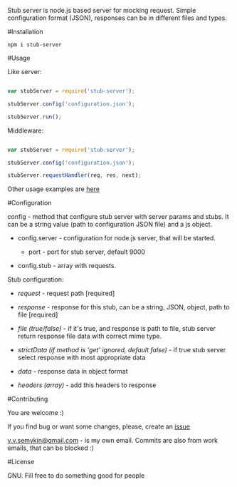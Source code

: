 Stub server is node.js based server for mocking request. 
Simple configuration format (JSON), responses can be in different files and types.

#Installation

````
npm i stub-server
````

#Usage

Like server:

````javascript

var stubServer = require('stub-server');

stubServer.config('configuration.json');

stubServer.run();

````

Middleware:

````javascript

var stubServer = require('stub-server');

stubServer.config('configuration.json');

stubServer.requestHandler(req, res, next);

````

Other usage examples are [here](https://github.com/semykin/stub-server/tree/master/examples)


#Configuration

config  - method that configure stub server with server params and stubs. It can be a string value (path to configuration JSON file) and a js object.

  - config.server - configuration for node.js server, that will be started.

      - port - port for stub server, default 9000
    
  - config.stub - array with requests.

Stub configuration:

  - *request* - request path [required]

  - *response* - response for this stub, can be a string, JSON, object, path to file [required]

  - *file (true/false)* - if it's true, and response is path to file, stub server return response file data with correct mime type.

  - *strictData (if method is 'get' ignored, default false)* - if true stub server select response with most appropriate data

  - *data* - response data in object format

  - *headers (array)* - add this headers to response

#Contributing

You are welcome :)

If you find bug or want some changes, please, create an [issue](https://github.com/semykin/stub-server/issues)

v.v.semykin@gmail.com - is my own email. Commits are also from work emails, that can be blocked :)

#License

 GNU. Fill free to do something good for people

